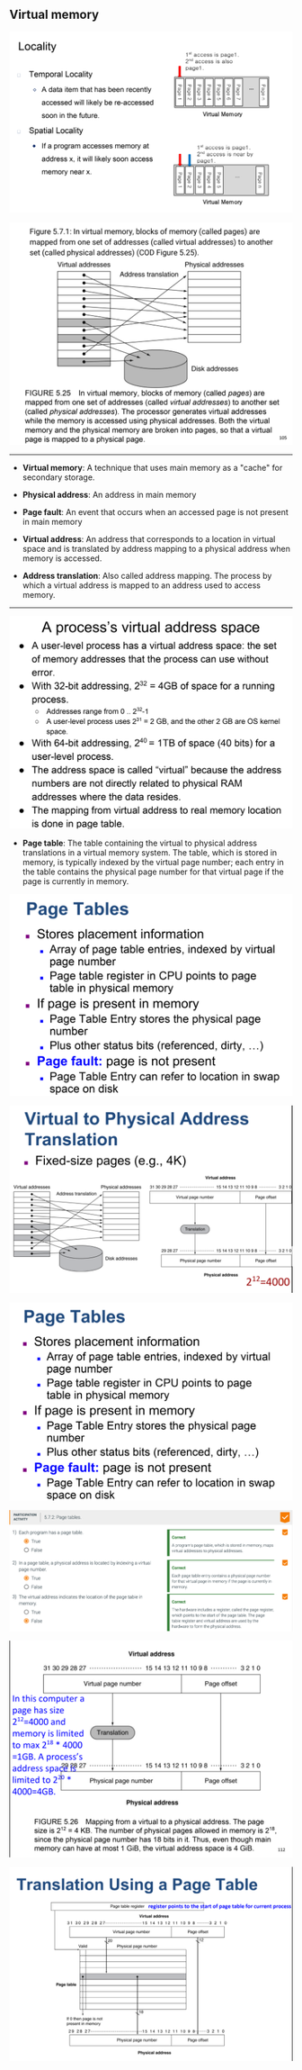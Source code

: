 ## Virtual memory

![](img/2020-12-12-16-59-29.png)

![](img/2020-12-12-17-00-31.png)

---

- **Virtual memory**: A technique that uses main memory as a "cache" for secondary storage. 

- **Physical address**: An address in main memory

- **Page fault**: An event that occurs when an accessed page is not present in main memory

- **Virtual address**: An address that corresponds to a location in virtual space and is translated by address mapping 
  to a physical address when memory is accessed.

- **Address translation**: Also called address mapping. The process by which a virtual address is mapped to an address 
  used to access memory.

---

![](img/2020-12-12-17-10-40.png)

- **Page table**: The table containing the virtual to physical address translations in a virtual memory system. The 
  table, which is stored in memory, is typically indexed by the virtual page number; each entry in the table contains 
  the physical page number for that virtual page if the page is currently in memory.


![](img/2020-12-12-17-17-15.png)

![](img/2020-12-12-17-18-20.png)

![](img/2020-12-12-17-20-37.png)

![](img/2020-12-12-17-26-24.png)

![](img/2020-12-12-17-27-23.png)

![](img/2020-12-12-17-29-22.png)



















